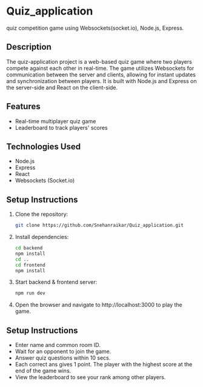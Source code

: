 # Quiz_application

quiz competition game using Websockets(socket.io), Node.js, Express.

## Description

The quiz-application project is a web-based quiz game where two players compete against each other in real-time. The game utilizes Websockets for communication between the server and clients, allowing for instant updates and synchronization between players. It is built with Node.js and Express on the server-side and React on the client-side.

## Features

- Real-time multiplayer quiz game
- Leaderboard to track players' scores


## Technologies Used

- Node.js
- Express
- React
- Websockets (Socket.io)

## Setup Instructions

1. Clone the repository:

   ```bash
   git clone https://github.com/Snehanraikar/Quiz_application.git
   
2. Install dependencies:

   ```bash
   cd backend 
   npm install
   cd ..
   cd frontend
   npm install

3. Start backend & frontend server:
   ```bash
   npm run dev

4. Open the browser and navigate to http://localhost:3000 to play the game.

## Setup Instructions

- Enter name and common room ID.
- Wait for an opponent to join the game.
- Answer quiz questions within 10 secs.
- Each correct ans gives 1 point. The player with the highest score at the end of the game wins.
- View the leaderboard to see your rank among other players.

   

